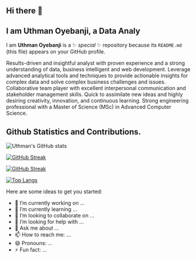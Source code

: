 ## Hi there 👋
## I am Uthman Oyebanji, a Data Analy

I am **Uthman Oyebanji** is a ✨ _special_ ✨ repository because its `README.md` (this file) appears on your GitHub profile.

Results-driven and insightful analyst with proven experience and a strong understanding of data, business intelligent and web development. Leverage advanced analytical tools and techniques to provide actionable insights for complex data and solve complex business challenges and issues. Collaborative team player with excellent interpersonal communication and stakeholder management skills. Quick to assimilate new ideas and highly desiring creativity, innovation, and continuous learning. Strong engineering professional with a Master of Science (MSc) in Advanced Computer Science.

## Github Statistics and Contributions.
![Uthman's GitHub stats](https://github-readme-stats.vercel.app/api?username=gutmann-oye&show_icons=true&theme=radical)


[![GitHub Streak](https://github-readme-streak-stats.herokuapp.com/?user=AdePhil&theme=dark)](https://git.io/streak-stats)


[![GitHub Streak](https://github-readme-streak-stats.herokuapp.com/?user=gutmann-oye&theme=dark)](https://git.io/streak-stats)

[![Top Langs](https://github-readme-stats.vercel.app/api/top-langs/?username=gutmann-oye&layout=compact)](https://github.com/gutmann-oye/github-readme-stats)

Here are some ideas to get you started:

- 🔭 I’m currently working on ...
- 🌱 I’m currently learning ...
- 👯 I’m looking to collaborate on ...
- 🤔 I’m looking for help with ...
- 💬 Ask me about ...
- 📫 How to reach me: ...
- 😄 Pronouns: ...
- ⚡ Fun fact: ...

